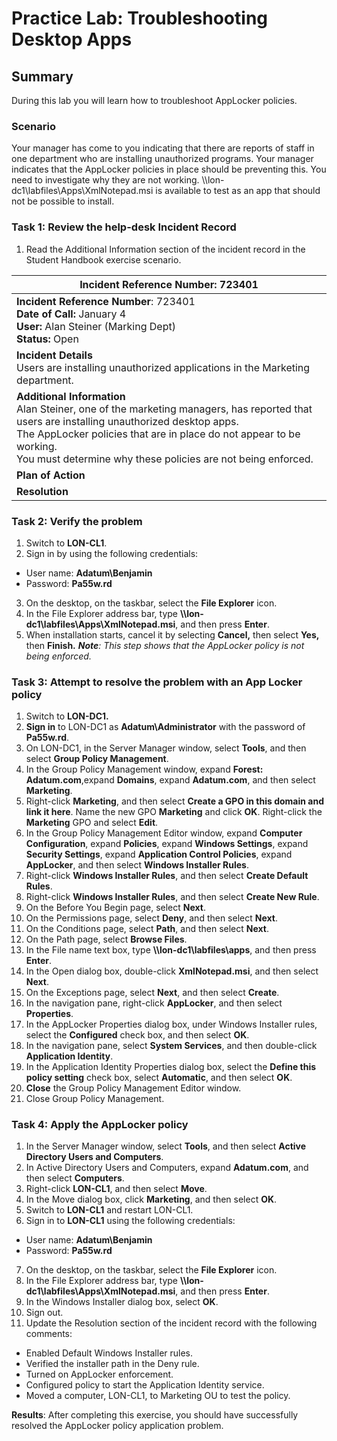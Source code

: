 # Practice Lab:  Troubleshooting Desktop Apps  

## Summary
During this lab you will learn how to troubleshoot AppLocker policies.

### Scenario
Your manager has come to you indicating that there are reports of staff in
one department who are installing unauthorized programs. Your manager
indicates that the AppLocker policies in place should be preventing this.
You need to investigate why they are not working. \\\\lon-dc1\\labfiles\\Apps\\XmlNotepad.msi is available to test as an app that should not be possible to install. 

### Task 1: Review the help-desk Incident Record  ###

1.  Read the Additional Information section of the incident record in the
    Student Handbook exercise scenario.


| Incident Reference Number: 723401                 |
|-----------------------------------|
| **Incident Reference Number**: 723401 <br> **Date of Call:** January 4 <BR> **User:** Alan Steiner (Marking Dept) <BR>**Status:** Open|
| **Incident Details**<br> Users are installing unauthorized applications in the Marketing department.  |
| **Additional Information**<br> Alan Steiner, one of the marketing managers, has reported that users are installing unauthorized desktop apps. <br>The AppLocker policies that are in place do not appear to be working.<br>You must determine why these policies are not being enforced. |
| **Plan of Action**                |
| **Resolution**                    |       


      
### Task 2: Verify the problem 
1.  Switch to **LON-CL1**.
2.  Sign in by using the following credentials:
-   User name: **Adatum\\Benjamin**
-   Password: **Pa55w.rd**
3.  On the desktop, on the taskbar, select the **File Explorer** icon.
4.  In the File Explorer address bar, type
    **\\\\lon-dc1\\labfiles\\Apps\\XmlNotepad.msi**, and then press **Enter**.
5.  When installation starts, cancel it by selecting **Cancel,** then select
    **Yes,** then **Finish.**
    _**Note**: This step shows that the AppLocker policy is not being enforced._

### Task 3: Attempt to resolve the problem with an App Locker policy
1.  Switch to **LON-DC1.**
2.  **Sign in** to LON-DC1 as **Adatum\\Administrator** with the password of
    **Pa55w.rd**.
3.  On LON-DC1, in the Server Manager window, select **Tools**, and then select
    **Group Policy Management**.
4.  In the Group Policy Management window, expand **Forest: Adatum.com**,expand
    **Domains**, expand **Adatum.com**, and then select **Marketing**.
5.  Right-click **Marketing**, and then select **Create a GPO in this domain
    and link it here**. Name the new GPO **Marketing** and click **OK**. Right-click the **Marketing** GPO and select **Edit**.
6.  In the Group Policy Management Editor window, expand **Computer
    Configuration**, expand **Policies**, expand **Windows Settings**, expand
    **Security Settings**, expand **Application Control Policies**, expand
    **AppLocker**, and then select **Windows Installer Rules**.
7.  Right-click **Windows Installer Rules**, and then select **Create Default
    Rules**.
8.  Right-click **Windows Installer Rules**, and then select **Create New Rule**.
9.  On the Before You Begin page, select **Next**.
10. On the Permissions page, select **Deny**, and then select **Next**.
11. On the Conditions page, select **Path**, and then select **Next**.
12. On the Path page, select **Browse Files**.
13. In the File name text box, type **\\\\lon-dc1\\labfiles\\apps**, and then
    press **Enter**.
14. In the Open dialog box, double-click **XmlNotepad.msi**, and then select
    **Next**.
15. On the Exceptions page, select **Next**, and then select **Create**.
16. In the navigation pane, right-click **AppLocker**, and then select
    **Properties**.
17. In the AppLocker Properties dialog box, under Windows Installer rules,
    select the **Configured** check box, and then select **OK**.
18. In the navigation pane, select **System Services**, and then double-click
    **Application Identity**.
19. In the Application Identity Properties dialog box, select the **Define this
    policy setting** check box, select **Automatic**, and then select **OK**.
20. **Close** the Group Policy Management Editor window.
21. Close Group Policy Management.
	
### Task 4: Apply the AppLocker policy
1.  In the Server Manager window, select **Tools**, and then select **Active
    Directory Users and Computers**.
2.  In Active Directory Users and Computers, expand **Adatum.com**, and then
    select **Computers**.
3.  Right-click **LON-CL1**, and then select **Move**.
4.  In the Move dialog box, click **Marketing**, and then select **OK**.
5.  Switch to **LON-CL1** and restart LON-CL1.
6.  Sign in to **LON-CL1** using the following credentials:
-   User name: **Adatum\\Benjamin**
-   Password: **Pa55w.rd**
7.  On the desktop, on the taskbar, select the **File Explorer** icon.
8.  In the File Explorer address bar, type
    **\\\\lon-dc1\\labfiles\\Apps\\XmlNotepad.msi**, and then press **Enter**.
9.  In the Windows Installer dialog box, select **OK**.
10. Sign out.
11. Update the Resolution section of the incident record with the following
    comments:
- Enabled Default Windows Installer rules.
- Verified the installer path in the Deny rule.
- Turned on AppLocker enforcement.
- Configured policy to start the Application Identity service.
- Moved a computer, LON-CL1, to Marketing OU to test the policy.

**Results**: After completing this exercise, you should have successfully resolved the AppLocker policy application problem.
